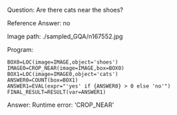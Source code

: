 Question: Are there cats near the shoes?

Reference Answer: no

Image path: ./sampled_GQA/n167552.jpg

Program:

```
BOX0=LOC(image=IMAGE,object='shoes')
IMAGE0=CROP_NEAR(image=IMAGE,box=BOX0)
BOX1=LOC(image=IMAGE0,object='cats')
ANSWER0=COUNT(box=BOX1)
ANSWER1=EVAL(expr="'yes' if {ANSWER0} > 0 else 'no'")
FINAL_RESULT=RESULT(var=ANSWER1)
```
Answer: Runtime error: 'CROP_NEAR'

